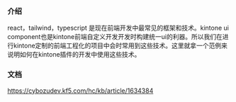 ### 介绍
react，tailwind，typescript 是现在前端开发中最常见的框架和技术。kintone ui component也是kintone前端自定义开发开发时构建统一ui的利器。所以我们在进行kintone定制的前端工程化的项目中会时常用到这些技术。这里就拿一个范例来说明如何在kintone插件的开发中使用这些技术。

### 文档
https://cybozudev.kf5.com/hc/kb/article/1634384